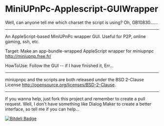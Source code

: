 MiniUPnPc-Applescript-GUIWrapper
================================
Well, can anyone tell me which charset the script is using?
Oh, GB10830……

---
An AppleScript-based MiniUPnPc wrapper GUI. Useful for P2P, online gaming, ssh, etc.

Target: Make an app-bundle-wrapped AppleScript wrapper for miniupnpc <http://miniupnp.free.fr/>

HowToUse: Follow the GUI -- if I have finished it, Err...

---
miniupnpc and the scripts are both released under the BSD 2-Clause License <http://opensource.org/licenses/BSD-2-Clause>.

---

If you wanna help, just fork this project and remember to create a pull request.
Well, I don't have something like Dialog Maker to create a better interface, so tell me if you can help…

[![Bitdeli Badge](https://d2weczhvl823v0.cloudfront.net/Arthur200000/miniupnpc-applescript-guiwrapper/trend.png)](https://bitdeli.com/free "Bitdeli Badge")

